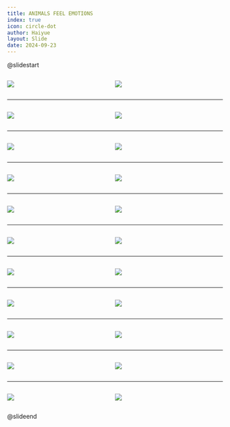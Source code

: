 ```yaml
---
title: ANIMALS FEEL EMOTIONS
index: true
icon: circle-dot
author: Haiyue
layout: Slide
date: 2024-09-23
---
```

 
@slidestart

<div style="display:flex">
<div style="flex:1">

![](/reading/english/Level-S/ANIMALS%20FEEL%20EMOTIONS/001.webp)
</div>
<div style="flex:1">

![](/reading/english/Level-S/ANIMALS%20FEEL%20EMOTIONS/002.webp)
</div>
</div>

---

<div style="display:flex">
<div style="flex:1">

![](/reading/english/Level-S/ANIMALS%20FEEL%20EMOTIONS/003.webp)
</div>
<div style="flex:1">

![](/reading/english/Level-S/ANIMALS%20FEEL%20EMOTIONS/004.webp)
</div>
</div>

---

<div style="display:flex">
<div style="flex:1">

![](/reading/english/Level-S/ANIMALS%20FEEL%20EMOTIONS/005.webp)
</div>
<div style="flex:1">

![](/reading/english/Level-S/ANIMALS%20FEEL%20EMOTIONS/006.webp)
</div>
</div>

---

<div style="display:flex">
<div style="flex:1">

![](/reading/english/Level-S/ANIMALS%20FEEL%20EMOTIONS/007.webp)
</div>
<div style="flex:1">

![](/reading/english/Level-S/ANIMALS%20FEEL%20EMOTIONS/008.webp)
</div>
</div>

---

<div style="display:flex">
<div style="flex:1">

![](/reading/english/Level-S/ANIMALS%20FEEL%20EMOTIONS/009.webp)
</div>
<div style="flex:1">

![](/reading/english/Level-S/ANIMALS%20FEEL%20EMOTIONS/010.webp)
</div>
</div>

---

<div style="display:flex">
<div style="flex:1">

![](/reading/english/Level-S/ANIMALS%20FEEL%20EMOTIONS/011.webp)
</div>
<div style="flex:1">

![](/reading/english/Level-S/ANIMALS%20FEEL%20EMOTIONS/012.webp)
</div>
</div>

---

<div style="display:flex">
<div style="flex:1">

![](/reading/english/Level-S/ANIMALS%20FEEL%20EMOTIONS/013.webp)
</div>
<div style="flex:1">

![](/reading/english/Level-S/ANIMALS%20FEEL%20EMOTIONS/014.webp)
</div>
</div>

---

<div style="display:flex">
<div style="flex:1">

![](/reading/english/Level-S/ANIMALS%20FEEL%20EMOTIONS/015.webp)
</div>
<div style="flex:1">

![](/reading/english/Level-S/ANIMALS%20FEEL%20EMOTIONS/016.webp)
</div>
</div>

---

<div style="display:flex">
<div style="flex:1">

![](/reading/english/Level-S/ANIMALS%20FEEL%20EMOTIONS/017.webp)
</div>
<div style="flex:1">

![](/reading/english/Level-S/ANIMALS%20FEEL%20EMOTIONS/018.webp)
</div>
</div>

---

<div style="display:flex">
<div style="flex:1">

![](/reading/english/Level-S/ANIMALS%20FEEL%20EMOTIONS/019.webp)
</div>
<div style="flex:1">

![](/reading/english/Level-S/ANIMALS%20FEEL%20EMOTIONS/020.webp)
</div>
</div>

---

<div style="display:flex">
<div style="flex:1">

![](/reading/english/Level-S/ANIMALS%20FEEL%20EMOTIONS/021.webp)
</div>
<div style="flex:1">

![](/reading/english/Level-S/ANIMALS%20FEEL%20EMOTIONS/022.webp)
</div>
</div>

@slideend